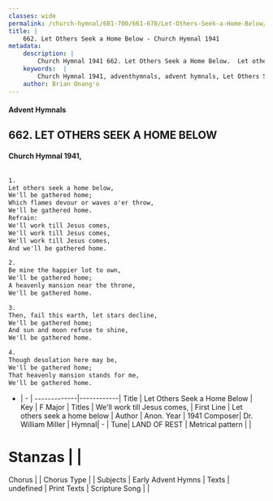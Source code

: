 ```yaml
---
classes: wide
permalink: /church-hymnal/601-700/661-670/Let-Others-Seek-a-Home-Below/
title: |
    662. Let Others Seek a Home Below - Church Hymnal 1941
metadata:
    description: |
        Church Hymnal 1941 662. Let Others Seek a Home Below.  Let others seek a home below,  We'll be gathered home;  Which flames devour or waves o'er throw,  We'll be gathered home.  
    keywords:  |
        Church Hymnal 1941, adventhymnals, advent hymnals, Let Others Seek a Home Below, Let others seek a home below. We'll work till Jesus comes, 
    author: Brian Onang'o
---
```


#### Advent Hymnals
## 662. LET OTHERS SEEK A HOME BELOW
####  Church Hymnal 1941,

```txt

1.
Let others seek a home below, 
We'll be gathered home; 
Which flames devour or waves o'er throw, 
We'll be gathered home. 
Refrain:
We'll work till Jesus comes, 
We'll work till Jesus comes, 
We'll work till Jesus comes, 
And we'll be gathered home. 

2.
Be mine the happier lot to own, 
We'll be gathered home; 
A heavenly mansion near the throne, 
We'll be gathered home. 

3.
Then, fail this earth, let stars decline, 
We'll be gathered home; 
And sun and moon refuse to shine, 
We'll be gathered home. 

4.
Though desolation here may be, 
We'll be gathered home; 
That heavenly mansion stands for me, 
We'll be gathered home.

```

- |   -  |
-------------|------------|
Title | Let Others Seek a Home Below |
Key | F Major |
Titles | We'll work till Jesus comes,  |
First Line | Let others seek a home below |
Author | Anon.
Year | 1941
Composer| Dr. William Miller |
Hymnal|  - |
Tune| LAND OF REST |
Metrical pattern | |
# Stanzas |  |
Chorus |  |
Chorus Type |  |
Subjects | Early Advent Hymns |
Texts | undefined |
Print Texts | 
Scripture Song |  |
    

